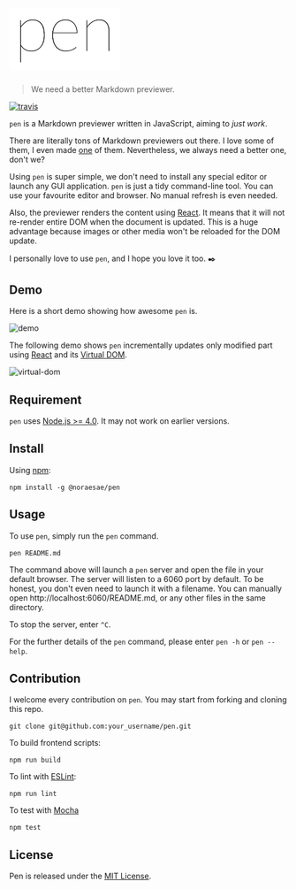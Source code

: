 <h1><img src='media/logo.png' alt='logo' width='200'/></h1>

> We need a better Markdown previewer.

[![travis](https://travis-ci.org/noraesae/pen.svg)](https://travis-ci.org/noraesae/pen)

`pen` is a Markdown previewer written in JavaScript, aiming to *just work*.

There are literally tons of Markdown previewers out there. I love some of them,
I even made [one](https://github.com/noraesae/orange-cat) of them. Nevertheless,
we always need a better one, don't we?

Using `pen` is super simple, we don't need to install any special editor or
launch any GUI application. `pen` is just a tidy command-line tool. You can use
your favourite editor and browser. No manual refresh is even needed.

Also, the previewer renders the content using [React](https://facebook.github.io/react/).
It means that it will not re-render entire DOM when the document is updated.
This is a huge advantage because images or other media won't be reloaded for
the DOM update.

I personally love to use `pen`, and I hope you love it too. :black_nib:

## Demo

Here is a short demo showing how awesome `pen` is.

![demo](https://cloud.githubusercontent.com/assets/1013641/9977359/21b79f66-5f3f-11e5-860a-cf19b2287009.gif)

The following demo shows `pen` incrementally updates only modified part using
[React](https://facebook.github.io/react/) and
its [Virtual DOM](https://facebook.github.io/react/docs/glossary.html).

![virtual-dom](https://cloud.githubusercontent.com/assets/1013641/11914823/896591ba-a6cd-11e5-94ee-05e3ab50413b.gif)

## Requirement

`pen` uses [Node.js >= 4.0](https://nodejs.org/en/docs/es6/). It may not work
on earlier versions.

## Install

Using [npm](http://npmjs.com):

```
npm install -g @noraesae/pen
```

## Usage

To use `pen`, simply run the `pen` command.

```
pen README.md
```

The command above will launch a `pen` server and open the file in your default
browser. The server will listen to a 6060 port by default. To be honest, you
don't even need to launch it with a filename. You can manually open
http://localhost:6060/README.md, or any other files in the same directory.

To stop the server, enter `^C`.

For the further details of the `pen` command, please enter `pen -h` or `pen
--help`.

## Contribution

I welcome every contribution on `pen`. You may start from forking and cloning
this repo.

```
git clone git@github.com:your_username/pen.git
```

To build frontend scripts:
```
npm run build
```

To lint with [ESLint](http://eslint.org):
```
npm run lint
```

To test with [Mocha](http://mochajs.org)
```
npm test
```

## License

Pen is released under the [MIT License](LICENSE).
